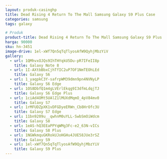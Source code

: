 ```yaml
---
layout: produk-casinghp
title: Dead Rising 4 Return To The Mall Samsung Galaxy S9 Plus Case
categories: samsung
tags: galaxy

# Produk
product-title: Dead Rising 4 Return To The Mall Samsung Galaxy S9 Plus Case
harga: 90000
sku: hn-3451
image-drive: 1el-xWf7Qn5qTqTlyosAfW9QyhjMbzYiV
gallery:
  - url: 1QMhvxOJQs9IhTHYqkU5Du-pR7IFeII8p
    title: Galaxy Note 8
  - url: 1I-AXtbBbxCjhTfIC2uP7OF1NmTEOhLEd
    title: Galaxy S6
  - url: 1_yaqpkC3Y-safrpWM39dmn9pn4NVNyLP
    title: Galaxy S6 Edge
  - url: 1OS8DbfQ1m4gLVErlEkqg9I3dfmLdqjTJ
    title: Galaxy S6 Edge Plus
  - url: 1ciAd4OMt5UAlZ1lMUXdMqmO_4pV84mv0
    title: Galaxy S7
  - url: 1rMFUDZpXK1vDFGDyeERWn_Cb8HrOfc3U
    title: Galaxy S7 Edge
  - url: 11bn9209u__qwhnM0uYLL-SwbSmOiWdcm
    title: Galaxy S8
  - url: 1eAS-hQ3EEaPPYqWMg3Fc-e2_63N-vICs
    title: Galaxy S8 Plus
  - url: 1NGWkmquGKRokUJoHGHu4JUE58JUe3rSZ
    title: Galaxy S9
  - url: 1el-xWf7Qn5qTqTlyosAfW9QyhjMbzYiV
    title: Galaxy S9 Plus
---
```

